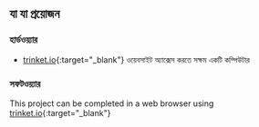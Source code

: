 ## যা যা প্রয়োজন

### হার্ডওয়্যার

+ [trinket.io](https://trinket.io){:target="_blank"} ওয়েবসাইট অ্যাক্সেস করতে সক্ষম একটি কম্পিউটার

### সফটওয়্যার

This project can be completed in a web browser using [trinket.io](https://trinket.io){:target="_blank"}